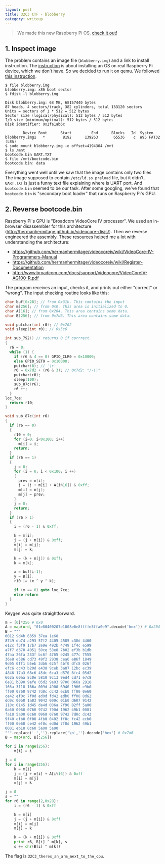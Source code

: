 ```yaml
---
layout: post
title: 32C3 CTF - blobberry
category: writeup
---
```


> We made this new Raspberry Pi OS, [check it out!](https://32c3ctf.ccc.ac/uploads/blobberry.zip)

## 1. Inspect image

The problem contains an image file (`blobberry.img`) and a link to install instruction. The [instruction](http://www.instructables.com/id/How-to-install-Rasbian-Wheezy-on-the-Raspberry-P/?ALLSTEPS) is about installing an OS on real Raspberry Pi device, which we don't have. So we decided to run it on qemu. We followed [this instruction](https://www.raspberrypi.org/forums/viewtopic.php?f=29&t=37386).

```
$ file blobberry.img
blobberry.img: x86 boot sector
$ fdisk -l blobberry.img

Disk blobberry.img: 68 MB, 68157440 bytes
87 heads, 4 sectors/track, 382 cylinders, total 133120 sectors
Units = sectors of 1 * 512 = 512 bytes
Sector size (logical/physical): 512 bytes / 512 bytes
I/O size (minimum/optimal): 512 bytes / 512 bytes
Disk identifier: 0x2fa1ab6c

        Device Boot      Start         End      Blocks   Id  System
blobberry.img1   *        8192      139263       65536    c  W95 FAT32 (LBA)
$ sudo mount blobberry.img -o offset=4194304 /mnt
$ ls /mnt
bootcode.bin UART.TXT
$ file /mnt/bootcode.bin
bootcode.bin: data
```

Everything went well until we saw that the image contains only two files. The image supposed to contain `/etc/ld.so.preload` file, but it didn't. `UART.TXT` is just a funny text file explaining where is UART port. And `bootcode.bin` seemed to be our task. After some googling, we've found that `bootcode.bin` is "secondary boot loader" that runs on Raspberry Pi's GPU.

<!--more-->

## 2. Reverse bootcode.bin

Raspberry Pi's GPU is "Broadcom VideoCore IV processor". We used an in-browser disassembler for this architecture (<http://hermanhermitage.github.io/videocore-disjs/>). Then we reverse engineered the assembly. These resources helped me a lot with understanding the architecture:

- https://github.com/hermanhermitage/videocoreiv/wiki/VideoCore-IV-Programmers-Manual
- https://github.com/hermanhermitage/videocoreiv/wiki/Register-Documentation
- http://www.broadcom.com/docs/support/videocore/VideoCoreIV-AG100-R.pdf

The program receives an input, checks it, and prints out either "correct" or "wrong". The input checking routine looks like this:

```c
char buf[0x28]; // from 0x31b. This contains the input
char m[256]; // from 0x0. This area is initialized to 0.
char A[16]; // from 0x204. This area contains some data.
char B[256]; // from 0x7d6. This area contains some data.

void putchar(int r0); // 0x702
void sleep(int r0); // 0x5c6

int sub_792() // returns 0 if corrrect.
{
  r6 = 0;
  while (1) {
    if (r6 & 4 == 0) GPIO_CLR0 = 0x10000;
    else GPIO_SET0 = 0x10000;
    putchar(8); // '\r'
    r0 = 0x7d2 + (r6 & 3); // 0x7d2: "/-\|"
    putchar(r0);
    sleep(100);
    sub_87c(r6);
    r6 ++;
  }
loc_7ce:
  return r10;
}

void sub_87c(int r6)
{
  if (r6 == 0)
  {
    r10 = 0;
    for (i=0; i<0x100; i++)
      m[i] = i;
    return;
  }
  if (r6 == 1)
  {
    j = 0;
    for (i = 0; i < 0x100; i ++)
    {
      prev = m[i];
      j = (j + m[i] + A[i%16]) & 0xff;
      m[i] = m[j];
      m[j] = prev;
    }
    j = 0;
    return;
  }
  if (r6 > 1)
  {
    i = (r6 - 1) & 0xff;

    k = m[i];
    j = (j + m[i]) & 0xff;
    m[i] = m[j];
    m[j] = k;

    k = (k + m[j]) & 0xff;
    k = m[k];

    x = buf[i-1];
    y = B[i];
    r10 |= (x ^ y ^ k);

    if (x == 0) goto loc_7ce;
    else return
  }
}
```

Keygen was quite straightforward.

```py
m = [0]*256 # 0x0
A = map(ord, "01e80400207e1008e0e8ffffe3ffa0e9".decode('hex')) # 0x204
B = """
0012 9d4b 6359 37ea 1e68
8749 db74 a293 57f2 4405 4585 c38d 4460
e12c f3f9 17b7 2e9e 492b 4749 1f4c e599
a7f7 d370 4051 50ce 58e8 7b02 ef3b b1db
47aa 26fa 233f bc6f 4765 e245 477c 7555
36e8 e586 cd73 49f2 2938 cea6 e86f 1849
9d05 0ff1 b5eb 3db6 625f 4bf0 dfc8 026f
efc6 cc43 b29d e438 9ceb 3a87 12bc ec39
4846 17a3 68c6 45dc 6ca3 d570 8fc4 05d2
662a 60aa 8c0e 5810 9c13 9ed4 cd71 e7c8
6e81 b890 9afe 05d2 9a03 9700 066a 2918
166a 3118 166a 009d 4900 6940 1966 e9b0
ff00 0760 9742 7d0c dc42 ecb0 ff00 0e60
ce42 ef0c 7f0d ed0d fd42 edb0 ff00 0d62
dd0c 00b0 1a03 9042 000c 01b0 d607 9142
110c 0145 1d45 da4d 006a 7f90 82ff 5a00
0a60 0960 0760 9742 790d 1962 49b1 0001
fa18 5a00 0c60 0960 0760 9742 7d0c dc42
9f40 efb0 0f00 4fb0 0402 ff0c fc42 ecb0
ff00 0e60 ce42 ef0c ed0d 7f0d 1962 49b1
0001 eb18 0c60 5a00 5a00
""".replace(' ','').replace('\n','').decode('hex') # 0x7d6
B = map(ord, B[:256])

for i in range(256):
    m[i] = i

j = 0
for i in range(256):
    k = m[i]
    j = (j + m[i] + A[i%16]) & 0xff
    m[i] = m[j]
    m[j] = k

j = 0
s = ""
for r6 in range(2,0x28):
    i = (r6 - 1) & 0xff

    k = m[i]
    j = (j + m[i]) & 0xff
    m[i] = m[j]
    m[j] = k

    k = (k + m[i]) & 0xff
    print r6, B[i] ^ m[k], s
    s += chr(B[i] ^ m[k])

```

The flag is `32C3_theres_an_arm_next_to_the_cpu`.

